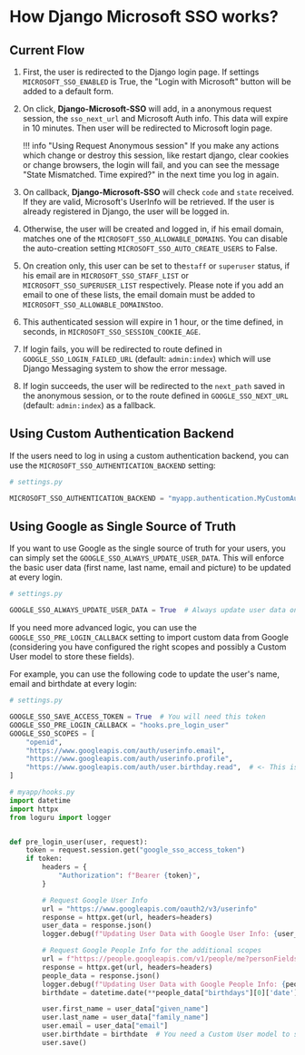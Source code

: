 # How Django Microsoft SSO works?

## Current Flow

1. First, the user is redirected to the Django login page. If settings `MICROSOFT_SSO_ENABLED` is True, the
"Login with Microsoft" button will be added to a default form.

2. On click, **Django-Microsoft-SSO** will add, in a anonymous request session, the `sso_next_url` and Microsoft Auth info.
This data will expire in 10 minutes. Then user will be redirected to Microsoft login page.

    !!! info "Using Request Anonymous session"
        If you make any actions which change or destroy this session, like restart django, clear cookies or change
        browsers, the login will fail, and you can see the message "State Mismatched. Time expired?" in the next time
        you log in again.

3. On callback, **Django-Microsoft-SSO** will check `code` and `state` received. If they are valid,
Microsoft's UserInfo will be retrieved. If the user is already registered in Django, the user
will be logged in.

4. Otherwise, the user will be created and logged in, if his email domain,
matches one of the `MICROSOFT_SSO_ALLOWABLE_DOMAINS`. You can disable the auto-creation setting `MICROSOFT_SSO_AUTO_CREATE_USERS`
to False.

5. On creation only, this user can be set to the`staff` or `superuser` status, if his email are in `MICROSOFT_SSO_STAFF_LIST` or
`MICROSOFT_SSO_SUPERUSER_LIST` respectively. Please note if you add an email to one of these lists, the email domain
must be added to `MICROSOFT_SSO_ALLOWABLE_DOMAINS`too.

6. This authenticated session will expire in 1 hour, or the time defined, in seconds, in `MICROSOFT_SSO_SESSION_COOKIE_AGE`.

7.  If login fails, you will be redirected to route defined in `GOOGLE_SSO_LOGIN_FAILED_URL` (default: `admin:index`)
which will use Django Messaging system to show the error message.

8. If login succeeds, the user will be redirected to the `next_path` saved in the anonymous session, or to the route
defined in `GOOGLE_SSO_NEXT_URL` (default: `admin:index`) as a fallback.

## Using Custom Authentication Backend

If the users need to log in using a custom authentication backend, you can use the `MICROSOFT_SSO_AUTHENTICATION_BACKEND`
setting:

```python
# settings.py

MICROSOFT_SSO_AUTHENTICATION_BACKEND = "myapp.authentication.MyCustomAuthenticationBackend"
```

## Using Google as Single Source of Truth

If you want to use Google as the single source of truth for your users, you can simply set the
`GOOGLE_SSO_ALWAYS_UPDATE_USER_DATA`. This will enforce the basic user data (first name, last name, email and picture) to be
updated at every login.

```python
# settings.py

GOOGLE_SSO_ALWAYS_UPDATE_USER_DATA = True  # Always update user data on login
```

If you need more advanced logic, you can use the `GOOGLE_SSO_PRE_LOGIN_CALLBACK` setting to import custom data from Google
(considering you have configured the right scopes and possibly a Custom User model to store these fields).

For example, you can use the following code to update the user's
name, email and birthdate at every login:

```python
# settings.py

GOOGLE_SSO_SAVE_ACCESS_TOKEN = True  # You will need this token
GOOGLE_SSO_PRE_LOGIN_CALLBACK = "hooks.pre_login_user"
GOOGLE_SSO_SCOPES = [
    "openid",
    "https://www.googleapis.com/auth/userinfo.email",
    "https://www.googleapis.com/auth/userinfo.profile",
    "https://www.googleapis.com/auth/user.birthday.read",  # <- This is a custom scope
]
```

```python
# myapp/hooks.py
import datetime
import httpx
from loguru import logger


def pre_login_user(user, request):
    token = request.session.get("google_sso_access_token")
    if token:
        headers = {
            "Authorization": f"Bearer {token}",
        }

        # Request Google User Info
        url = "https://www.googleapis.com/oauth2/v3/userinfo"
        response = httpx.get(url, headers=headers)
        user_data = response.json()
        logger.debug(f"Updating User Data with Google User Info: {user_data}")

        # Request Google People Info for the additional scopes
        url = f"https://people.googleapis.com/v1/people/me?personFields=birthdays"
        response = httpx.get(url, headers=headers)
        people_data = response.json()
        logger.debug(f"Updating User Data with Google People Info: {people_data}")
        birthdate = datetime.date(**people_data["birthdays"][0]['date'])

        user.first_name = user_data["given_name"]
        user.last_name = user_data["family_name"]
        user.email = user_data["email"]
        user.birthdate = birthdate  # You need a Custom User model to store this field
        user.save()
```

